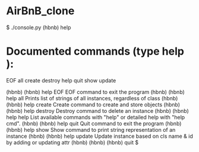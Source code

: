 # AirBnB_clone

$ ./console.py
(hbnb) help

Documented commands (type help <topic>):
========================================
EOF  all  create  destroy  help  quit  show  update

(hbnb)
(hbnb) help EOF
EOF command to exit the program
(hbnb)
(hbnb) help all
Prints list of strings of all instances, regardless of class
(hbnb)
(hbnb) help create
Create command to create and store objects
(hbnb)
(hbnb) help destroy
Destroy command to delete an instance
(hbnb)
(hbnb) help help
List available commands with "help" or detailed help with "help cmd".
(hbnb)
(hbnb) help quit
Quit command to exit the program
(hbnb)
(hbnb) help show
Show command to print string representation of an instance
(hbnb)
(hbnb) help update
Update instance based on cls name & id by adding or updating attr
(hbnb) 
(hbnb)
(hbnb) quit
$
